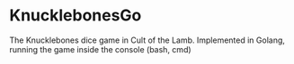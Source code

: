# KnucklebonesGo

The Knucklebones dice game in Cult of the Lamb. Implemented in Golang, running the game inside the console (bash, cmd)